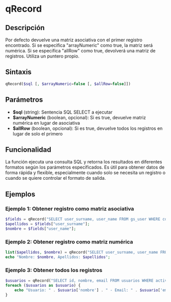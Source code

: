 # qRecord

## Descripción
Por defecto devuelve una matriz asociativa con el primer registro encontrado. Si se especifica "arrayNumeric" como true, la matriz será numérica. Si se especifica "allRow" como true, devolverá una matriz de registros. Utiliza un puntero propio.

## Sintaxis
```php
qRecord($sql [, $arrayNumeric=false [, $allRow=false]])
```

## Parámetros
- **$sql** (string): Sentencia SQL SELECT a ejecutar
- **$arrayNumeric** (boolean, opcional): Si es true, devuelve matriz numérica en lugar de asociativa
- **$allRow** (boolean, opcional): Si es true, devuelve todos los registros en lugar de solo el primero

## Funcionalidad
La función ejecuta una consulta SQL y retorna los resultados en diferentes formatos según los parámetros especificados. Es útil para obtener datos de forma rápida y flexible, especialmente cuando solo se necesita un registro o cuando se quiere controlar el formato de salida.

## Ejemplos

### Ejemplo 1: Obtener registro como matriz asociativa
```php
$fields = qRecord("SELECT user_surname, user_name FROM gs_user WHERE cd_gs_user='{$_User}'");
$apellidos = $fields["user_surname"];
$nombre = $fields["user_name"];
```

### Ejemplo 2: Obtener registro como matriz numérica
```php
list($apellidos, $nombre) = qRecord("SELECT user_surname, user_name FROM gs_user WHERE cd_gs_user='{$_User}'", true);
echo "Nombre: $nombre, Apellidos: $apellidos";
```

### Ejemplo 3: Obtener todos los registros
```php
$usuarios = qRecord("SELECT id, nombre, email FROM usuarios WHERE activo=1", false, true);
foreach ($usuarios as $usuario) {
    echo "Usuario: " . $usuario['nombre'] . " - Email: " . $usuario['email'] . "\n";
}
```